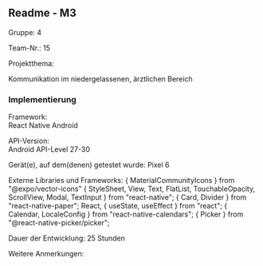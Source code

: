 ## Readme - M3

Gruppe:	 4
 
Team-Nr.: 
15

Projektthema:
  
Kommunikation im niedergelassenen, ärztlichen Bereich

### Implementierung

Framework:	
React Native Android

API-Version:	
Android API-Level 27-30

Gerät(e), auf dem(denen) getestet wurde: 
Pixel 6

Externe Libraries und Frameworks:
{ MaterialCommunityIcons } from "@expo/vector-icons"
{ StyleSheet, View, Text, FlatList, TouchableOpacity, ScrollView, Modal, TextInput } from "react-native";
{ Card, Divider } from "react-native-paper";
React, { useState, useEffect } from "react";
{ Calendar, LocaleConfig } from "react-native-calendars";
{ Picker } from "@react-native-picker/picker";


Dauer der Entwicklung:
25 Stunden

Weitere Anmerkungen:

